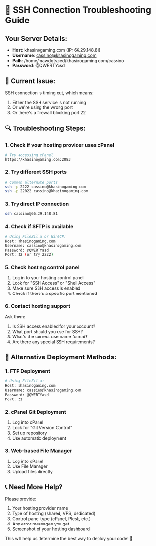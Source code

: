 # 🔧 SSH Connection Troubleshooting Guide

## Your Server Details:
- **Host**: khasinogaming.com (IP: 66.29.148.81)
- **Username**: cassino@khasinogaming.com
- **Path**: /home/mawdqtvped/khasinogaming.com/cassino
- **Password**: @QWERTYasd

## 🚨 Current Issue:
SSH connection is timing out, which means:
1. Either the SSH service is not running
2. Or we're using the wrong port
3. Or there's a firewall blocking port 22

## 🔍 Troubleshooting Steps:

### 1. Check if your hosting provider uses cPanel
```bash
# Try accessing cPanel
https://khasinogaming.com:2083
```

### 2. Try different SSH ports
```bash
# Common alternate ports
ssh -p 2222 cassino@khasinogaming.com
ssh -p 22022 cassino@khasinogaming.com
```

### 3. Try direct IP connection
```bash
ssh cassino@66.29.148.81
```

### 4. Check if SFTP is available
```bash
# Using FileZilla or WinSCP:
Host: khasinogaming.com
Username: cassino@khasinogaming.com
Password: @QWERTYasd
Port: 22 (or try 2222)
```

### 5. Check hosting control panel
1. Log in to your hosting control panel
2. Look for "SSH Access" or "Shell Access"
3. Make sure SSH access is enabled
4. Check if there's a specific port mentioned

### 6. Contact hosting support
Ask them:
1. Is SSH access enabled for your account?
2. What port should you use for SSH?
3. What's the correct username format?
4. Are there any special SSH requirements?

## 🔐 Alternative Deployment Methods:

### 1. FTP Deployment
```bash
# Using FileZilla:
Host: khasinogaming.com
Username: cassino@khasinogaming.com
Password: @QWERTYasd
Port: 21
```

### 2. cPanel Git Deployment
1. Log into cPanel
2. Look for "Git Version Control"
3. Set up repository
4. Use automatic deployment

### 3. Web-based File Manager
1. Log into cPanel
2. Use File Manager
3. Upload files directly

## 📞 Need More Help?

Please provide:
1. Your hosting provider name
2. Type of hosting (shared, VPS, dedicated)
3. Control panel type (cPanel, Plesk, etc.)
4. Any error messages you get
5. Screenshot of your hosting dashboard

This will help us determine the best way to deploy your code! 🚀
